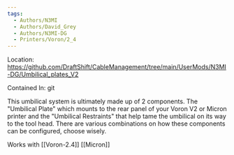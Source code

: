 ```yaml
---
tags:
  - Authors/N3MI
  - Authors/David_Grey
  - Authors/N3MI-DG
  - Printers/Voron/2_4
---
```


Location: https://github.com/DraftShift/CableManagement/tree/main/UserMods/N3MI-DG/Umbilical_plates_V2

Contained In: git

This umbilical system is ultimately made up of 2 components. The "Umbilical Plate" which mounts to the rear panel of your Voron V2 or Micron printer and the "Umbilical Restraints" that help tame the umbilical on its way to the tool head. There are various combinations on how these components can be configured, choose wisely.

Works with [[Voron-2.4]]  [[Micron]]



